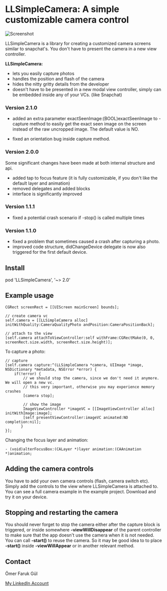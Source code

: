 # LLSimpleCamera: A simple customizable camera control

![Screenshot](https://raw.githubusercontent.com/omergul123/LLSimpleCamera/master/screenshot.png)

LLSimpleCamera is a library for creating a customized camera screens similar to snapchat's. You don't have to present the camera in a new view controller.

**LLSimpleCamera:**
* lets you easily capture photos
* handles the position and flash of the camera
* hides the nitty gritty details from the developer
* doesn't have to be presented in a new modal view controller, simply can be embedded inside any of your VCs. (like Snapchat)

### Version 2.1.0
- added an extra parameter exactSeenImage:(BOOL)exactSeenImage to -capture method to easily get the exact seen image on the screen instead of the raw uncropped image. The default value is NO.

- fixed an orientation bug inside capture method.

### Version 2.0.0
Some significant changes have been made at both internal structure and  api.
- added tap to focus feature (it is fully customizable, if you don't like the default layer and animation)
- removed delegates and added blocks
- interface is significantly improved

### Version 1.1.1
- fixed a potential crash scenario if -stop() is called multiple times

### Version 1.1.0
- fixed a problem that sometimes caused a crash after capturing a photo.
- improved code structure, didChangeDevice delegate is now also triggered for the first default device.

## Install

pod 'LLSimpleCamera', '~> 2.0'

## Example usage

````
CGRect screenRect = [[UIScreen mainScreen] bounds];

// create camera vc
self.camera = [[LLSimpleCamera alloc] initWithQuality:CameraQualityPhoto andPosition:CameraPositionBack];

// attach to the view
[self.camera attachToViewController:self withFrame:CGRectMake(0, 0, screenRect.size.width, screenRect.size.height)];

````

To capture a photo:

````
// capture
[self.camera capture:^(LLSimpleCamera *camera, UIImage *image, NSDictionary *metadata, NSError *error) {
    if(!error) {    
        // we should stop the camera, since we don't need it anymore. We will open a new vc.
        // this very important, otherwise you may experience memory crashes
        [camera stop];
            
        // show the image
        ImageViewController *imageVC = [[ImageViewController alloc] initWithImage:image];
        [self presentViewController:imageVC animated:NO completion:nil];
       }
}];
````

Changing the focus layer and animation:
````
- (void)alterFocusBox:(CALayer *)layer animation:(CAAnimation *)animation;
````

## Adding the camera controls

You have to add your own camera controls (flash, camera switch etc). Simply add the controls to the view where LLSimpleCamera is attached to. You can see a full camera example in the example project. Download and try it on your device.

## Stopping and restarting the camera

You should never forget to stop the camera either after the capture block is triggered, or inside somewhere **-viewWillDisappear** of the parent controller to make sure that the app doesn't use the camera when it is not needed. You can call **-start()** to reuse the camera. So it may be good idea to to place **-start()** inside **-viewWillAppear** or in another relevant method.

## Contact

Ömer Faruk Gül

[My LinkedIn Account][2]

 [2]: http://www.linkedin.com/profile/view?id=44437676



